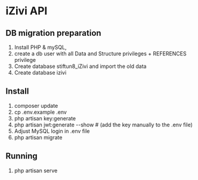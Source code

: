 # iZivi API

## DB migration preparation
1. Install PHP & mySQL, 
2. create a db user with all Data and Structure privileges + REFERENCES privilege
2. Create database stiftun8_iZivi and import the old data
3. Create database izivi

## Install
1. composer update
2. cp .env.example .env
3. php artisan key:generate
4. php artisan jwt:generate --show # (add the key manually to the .env file)
5. Adjust MySQL login in .env file
6. php artisan migrate

## Running
1. php artisan serve